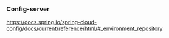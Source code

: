 ### Config-server

https://docs.spring.io/spring-cloud-config/docs/current/reference/html/#_environment_repository
